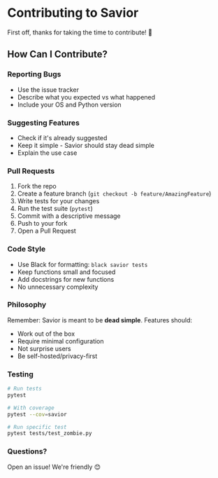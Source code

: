 # Contributing to Savior

First off, thanks for taking the time to contribute! 🛟

## How Can I Contribute?

### Reporting Bugs
- Use the issue tracker
- Describe what you expected vs what happened
- Include your OS and Python version

### Suggesting Features
- Check if it's already suggested
- Keep it simple - Savior should stay dead simple
- Explain the use case

### Pull Requests
1. Fork the repo
2. Create a feature branch (`git checkout -b feature/AmazingFeature`)
3. Write tests for your changes
4. Run the test suite (`pytest`)
5. Commit with a descriptive message
6. Push to your fork
7. Open a Pull Request

### Code Style
- Use Black for formatting: `black savior tests`
- Keep functions small and focused
- Add docstrings for new functions
- No unnecessary complexity

### Philosophy
Remember: Savior is meant to be **dead simple**. Features should:
- Work out of the box
- Require minimal configuration
- Not surprise users
- Be self-hosted/privacy-first

### Testing
```bash
# Run tests
pytest

# With coverage
pytest --cov=savior

# Run specific test
pytest tests/test_zombie.py
```

### Questions?
Open an issue! We're friendly 😊